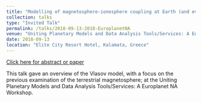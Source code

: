 ```yaml
---
title: "Modelling of magnetosphere-ionosphere coupling at Earth (and eventually, in the Jovian system)"
collection: talks
type: "Invited Talk"
permalink: /talks/2018-09-13-2018-EuroplanetNA
venue: "Uniting Planetary Models and Data Analysis Tools/Services: A Europlanet NA Workshop"
date: 2018-09-13
location: "Elite City Resort Hotel, Kalamata, Greece"
---
```


[Click here for abstract or paper](https://doi.org/10.1109/IVEC.2011.5746898)

This talk gave an overview of the Vlasov model, with a focus on the previous examination of the terrestrial magnetosphere; at the Uniting Planetary Models and Data Analysis Tools/Services: A Europlanet NA Workshop.
